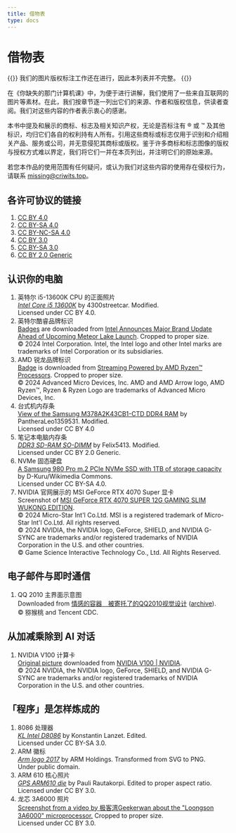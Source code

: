 ```yaml
---
title: 借物表
type: docs
---
```


# 借物表

{{<hint warning>}}
我们的图片版权标注工作还在进行，因此本列表并不完整。
{{</hint>}}

在《你缺失的那门计算机课》中，为便于进行讲解，我们使用了一些来自互联网的图片等素材。在此，我们按章节逐一列出它们的来源、作者和版权信息，供读者查阅。我们对这些内容的作者表示衷心的感谢。

本书中提及和展示的商标、标志及相关知识产权，无论是否标注有 ® 或 ™ 及其他标识，均归它们各自的权利持有人所有。引用这些商标或标志仅用于识别和介绍相关产品、服务或公司，并无意侵犯其商标或版权。鉴于许多商标和标志图像的版权与授权方式难以界定，我们将它们一并在本页列出，并注明它们的原始来源。

若您本作品的使用范围有任何疑问，或认为我们对这些内容的使用存在侵权行为，请联系 missing@criwits.top。

## 各许可协议的链接

1. [CC BY 4.0](https://creativecommons.org/licenses/by/4.0/)
2. [CC BY-SA 4.0](https://creativecommons.org/licenses/by-sa/4.0/)
3. [CC BY-NC-SA 4.0](https://creativecommons.org/licenses/by-nc-sa/4.0/)
4. [CC BY 3.0](https://creativecommons.org/licenses/by/3.0/)
5. [CC BY-SA 3.0](https://creativecommons.org/licenses/by-sa/3.0/)
6. [CC BY 2.0 Generic](https://creativecommons.org/licenses/by/2.0/)

## 认识你的电脑

1. 英特尔 i5-13600K CPU 的正面照片<br>
   [*Intel Core i5 13600K*](https://commons.wikimedia.org/wiki/File:Intel_Core_i5_13600K.jpg) by 4300streetcar. Modified.<br>
   Licensed under CC BY 4.0.
2. 英特尔酷睿品牌标识<br>
   [Badges](https://download.intel.com/newsroom/2023/client-computing/2023-new-intel-badges.zip) are downloaded from [Intel Announces Major Brand Update Ahead of Upcoming Meteor Lake Launch](https://www.intel.com/content/www/us/en/newsroom/news/intel-announces-major-brand-update-upcoming-meteor-lake-launch.html). Cropped to proper size.<br>
   © 2024 Intel Corporation. Intel, the Intel logo and other Intel marks are trademarks of Intel Corporation or its subsidiaries.
3. AMD 锐龙品牌标识<br>
   [Badge](https://www.amd.com/content/dam/amd/en/images/logos/products/2462924-amd-ryzen-7-badge.png) is downloaded from [Streaming Powered by AMD Ryzen™ Processors](https://www.amd.com/en/products/processors/laptop/ryzen/streaming.html). Cropped to proper size.<br>
   © 2024 Advanced Micro Devices, Inc. AMD and AMD Arrow logo, AMD Ryzen™, Ryzen & Ryzen Logo are trademarks of Advanced Micro Devices, Inc. 
4. 台式机内存条<br>
   [View of the Samsung M378A2K43CB1-CTD DDR4 RAM](https://commons.wikimedia.org/wiki/File:Samsung_DDR4-RAM_20210612_001.png) by PantheraLeo1359531. Modified.<br>
   Licensed under CC BY 4.0
5. 笔记本电脑内存条<br>
   [*DDR3 SD-RAM SO-DIMM*](https://www.flickr.com/photos/25548012@N02/10852366514/) by Felix5413. Modified.<br>
   Licensed under CC BY 2.0 Generic. 
6. NVMe 固态硬盘<br>
   [A Samsung 980 Pro m.2 PCIe NVMe SSD with 1TB of storage capacity](https://commons.wikimedia.org/wiki/File:Samsung_980_PRO_PCIe_4.0_NVMe_SSD_1TB-top_PNr%C2%B00915.jpg) by D-Kuru/Wikimedia Commons. <br>
   Licensed under CC BY-SA 4.0.
7. NVIDIA 官网展示的 MSI GeForce RTX 4070 Super 显卡<br>
   Screenshot of [MSI GeForce RTX 4070 SUPER 12G GAMING SLIM WUKONG EDITION](https://marketplace.nvidia.com/en-us/consumer/graphics-cards/msi-geforce-rtx-4070-super-12g-gaming-slim-wukong-edition/).<br>
   © 2024 Micro-Star Int'l Co.Ltd. MSI is a registered trademark of Micro-Star Int'l Co.Ltd. All rights reserved.<br>
   © 2024 NVIDIA, the NVIDIA logo, GeForce, SHIELD, and NVIDIA G-SYNC are trademarks and/or registered trademarks of NVIDIA Corporation in the U.S. and other countries.<br>
   © Game Science Interactive Technology Co., Ltd. All Rights Reserved.

## 电子邮件与即时通信

1. QQ 2010 主界面示意图<br>
   Downloaded from [情感的容器　被寄托了的QQ2010视觉设计](http://cdc.tencent.com/?p=2200) ([archive](https://web.archive.org/web/20140816090252/http://cdc.tencent.com/?p=2200)).<br>
   © 猕猴桃 and Tencent CDC.

## 从加减乘除到 AI 对话

1. NVIDIA V100 计算卡<br>
   [Original picture](https://www.nvidia.com/content/dam/en-zz/es_em/Solutions/Data-Center/tesla-v100/data-center-tesla-v100-pcie-625-ud@2x.jpg) downloaded from [NVIDIA V100 | NVIDIA](https://www.nvidia.com/pt-br/data-center/v100/).<br>
   © 2024 NVIDIA, the NVIDIA logo, GeForce, SHIELD, and NVIDIA G-SYNC are trademarks and/or registered trademarks of NVIDIA Corporation in the U.S. and other countries.<br>

## 「程序」是怎样炼成的

1. 8086 处理器<br>
   [*KL Intel D8086*](https://upload.wikimedia.org/wikipedia/commons/e/e1/KL_Intel_D8086.jpg) by Konstantin Lanzet. Edited.<br>
   Licensed under CC BY-SA 3.0.
2. ARM 徽标<br>
   [*Arm logo 2017*](https://upload.wikimedia.org/wikipedia/commons/7/77/Arm_logo_2017.svg) by ARM Holdings. Transformed from SVG to PNG.<br>
   Under public domain.
3. ARM 610 核心照片<br>
   [*GPS ARM610 die*](https://upload.wikimedia.org/wikipedia/commons/9/9a/GPS_ARM610_die.JPG) by Pauli Rautakorpi. Edited to proper aspect ratio.<br>
   Licensed under CC BY 3.0.
4. 龙芯 3A6000 照片<br>
   [Screenshot from a video by 极客湾Geekerwan about the "Loongson 3A6000" microprocessor.](https://upload.wikimedia.org/wikipedia/commons/a/a9/Video_%C3%BCber_den_Loongson_3A6000_%28%E6%9E%81%E5%AE%A2%E6%B9%BEGeekerwan%29_44.png) Cropped to proper size.<br>
   Licensed under CC BY 3.0.